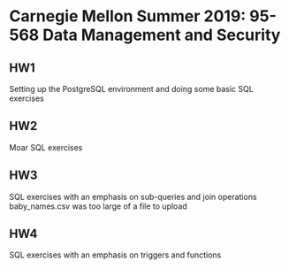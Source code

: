 # Carnegie Mellon Summer 2019: 95-568 Data Management and Security

## HW1
Setting up the PostgreSQL environment and doing some basic SQL exercises 

## HW2 
Moar SQL exercises

## HW3
SQL exercises with an emphasis on sub-queries and join operations
baby_names.csv was too large of a file to upload

## HW4
SQL exercises with an emphasis on triggers and functions
